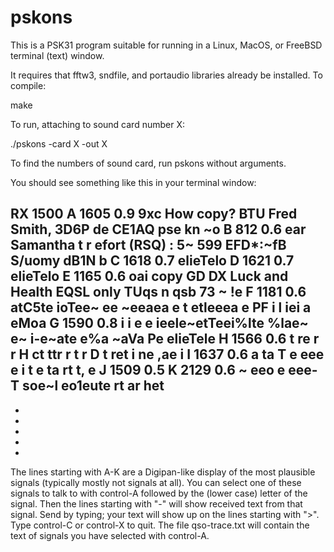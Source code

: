 # pskons

This is a PSK31 program suitable for running in a Linux, MacOS, or
FreeBSD terminal (text) window.

It requires that fftw3, sndfile, and portaudio libraries already
be installed. To compile:

  make

To run, attaching to sound card number X:

  ./pskons -card X -out X

To find the numbers of sound card, run pskons without arguments.

You should see something like this in your terminal window:

  RX 1500
  A 1605 0.9 9xc     How copy? BTU Fred Smith, 3D6P de CE1AQ pse kn ~o
  B  812 0.6 ear Samantha t r efort (RSQ) : 5~ 599 EFD*:~fB  S/uomy dB1N   b
  C 1618 0.7 elieTelo
  D 1621 0.7 elieTelo
  E 1165 0.6 oai copy  GD DX Luck and Health  EQSL only TUqs n qsb 73   ~  !e
  F 1181 0.6     atC5te ioTee~  ee ~eeaea e t etleeea e  PF i  l iei  a eMoa 
  G 1590 0.8 i i e e ieele~etTeei%lte %lae~ e~ i-e~ate  e%a ~aVa  Pe elieTele
  H 1566 0.6    t re   r      r  H  ct ttr r    t r D    t   ret i   ne ,ae i
  I 1637 0.6  a  ta   T      e  eee   e   i     t      e        ta  rt  t, e 
  J 1509 0.5 
  K 2129 0.6 ~ eeo e eee-  T soe~l eo1eute   rt  ar    het
  - 
  - 
  - 
  - 
  - 
  - 
  > 
  > 
  > 
  > 
  > 

The lines starting with A-K are a Digipan-like display of the most
plausible signals (typically mostly not signals at all). You can
select one of these signals to talk to with control-A followed by the
(lower case) letter of the signal. Then the lines starting with "-"
will show received text from that signal. Send by typing; your text
will show up on the lines starting with ">". Type control-C or
control-X to quit. The file qso-trace.txt will contain the text of
signals you have selected with control-A.
